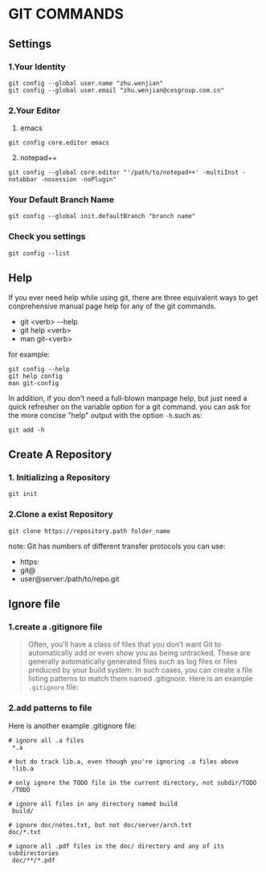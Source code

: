 # GIT COMMANDS
## Settings
### 1.Your Identity
```
git config --global user.name "zhu.wenjian"
git config --global user.email "zhu.wenjian@cesgroup.com.cn"
```
### 2.Your Editor
1. emacs
```
git config core.editor emacs
```
2. notepad++
```
git config --global core.editor "'/path/to/notepad++' -multiInst -notabbar -nosession -noPlugin"
```
### Your Default Branch Name
```
git config --global init.defaultBranch "branch name"
```
### Check you settings
```
git config --list
```
## Help
If you ever need help while using git, there are three equivalent ways to get conprehensive manual page help for any of the git commands.
- git  \<verb>  --help
- git help \<verb>
- man git-\<verb>

for example:
```
git config --help
git help config
man git-config
```

In addition, if you don't need a full-blown manpage help, but just need a quick refresher on the variable option for a git command. you can ask for the more concise "help" output with the option `-h`.such as:
```
git add -h 
```
## Create A Repository
### 1. Initializing a Repository
```
git init
```
### 2.Clone a exist Repository
```
git clone https://repository.path folder_name
```
note: Git has numbers of different transfer protocols you can use:
  - https:
  - git@
  - user@server:/path/to/repo.git

## Ignore file
### 1.create a .gitignore file
>Often, you’ll have a class of files that you don’t want Git to automatically add or even show you as being untracked. These are generally automatically generated files such as log files or files produced by your build system. In such cases, you can create a file listing patterns to match them named .gitignore. Here is an example `.gitignore` file:
### 2.add patterns to file
Here is another example .gitignore file:
```
# ignore all .a files
 *.a

# but do track lib.a, even though you're ignoring .a files above
 !lib.a

# only ignore the TODO file in the current directory, not subdir/TODO
 /TODO

# ignore all files in any directory named build
 build/

# ignore doc/notes.txt, but not doc/server/arch.txt
doc/*.txt

# ignore all .pdf files in the doc/ directory and any of its subdirectories
 doc/**/*.pdf
 ```
 